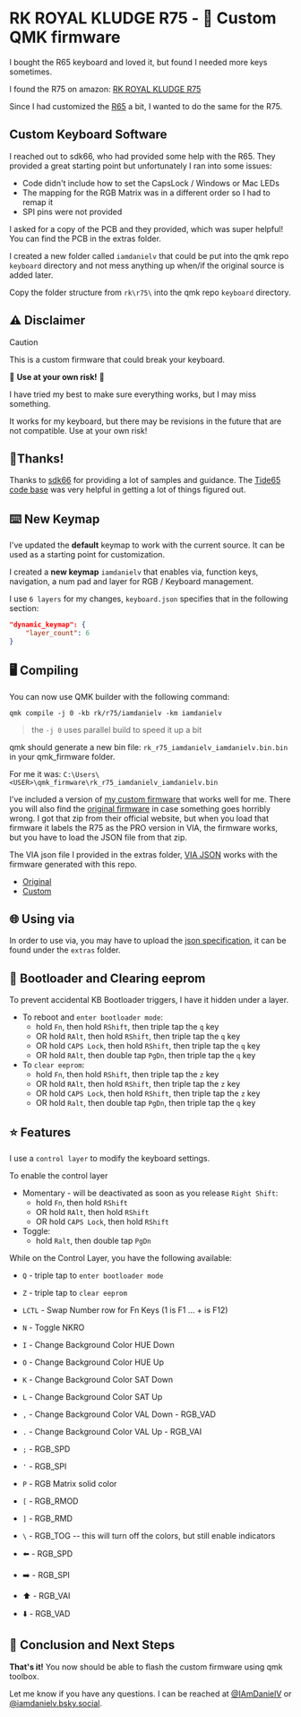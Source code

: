 # RK ROYAL KLUDGE R75 - 🚧 Custom QMK firmware

I bought the R65 keyboard and loved it, but found I needed more keys sometimes.

I found the R75 on amazon:
[RK ROYAL KLUDGE R75](https://www.amazon.com/dp/B0CNP1BG1W?th=1)

Since I had customized the [R65](https://github.com/iamdanielv/kb_rk_r65/) a bit, I wanted to do the same for the R75.

## Custom Keyboard Software

I reached out to sdk66, who had provided some help with the R65. They provided a great starting point but unfortunately I ran into some issues:

- Code didn't include how to set the CapsLock / Windows or Mac LEDs
- The mapping for the RGB Matrix was in a different order so I had to remap it
- SPI pins were not provided

I asked for a copy of the PCB and they provided, which was super helpful! You can find the PCB in the extras folder.

I created a new folder called `iamdanielv` that could be put into the qmk repo `keyboard` directory and not mess anything up when/if the original source is added later.

Copy the folder structure from `rk\r75\` into the qmk repo `keyboard` directory.

## ⚠️ Disclaimer
> [!CAUTION]
> This is a custom firmware that could break your keyboard.
>
> 🛑 **Use at your own risk!** 🛑
> 
> I have tried my best to make sure everything works, but I may miss something.
>
> It works for my keyboard, but there may be revisions in the future that are not compatible. Use at your own risk!

## 🥳Thanks!

Thanks to [sdk66](https://github.com/sdk66/) for providing a lot of samples and guidance.
The [Tide65 code base](https://github.com/sdk66/qmk_firmware/tree/wireless/keyboards/epomaker/tide65) was very helpful in getting a lot of things figured out.

## ⌨️ New Keymap

I've updated the **default** keymap to work with the current source. It can be used as a starting point for customization.

I created a **new keymap** `iamdanielv` that enables via, function keys, navigation, a num pad and layer for RGB / Keyboard management.

I use `6 layers` for my changes, `keyboard.json` specifies that in the following section:

```json
"dynamic_keymap": {
    "layer_count": 6
}
```

## 🖥️ Compiling

You can now use QMK builder with the following command:

```shell
qmk compile -j 0 -kb rk/r75/iamdanielv -km iamdanielv
```

> the `-j 0` uses parallel build to speed it up a bit

qmk should generate a new bin file: `rk_r75_iamdanielv_iamdanielv.bin.bin` in your qmk_firmware folder.

For me it was: `C:\Users\<USER>\qmk_firmware\rk_r75_iamdanielv_iamdanielv.bin`

I've included a version of [my custom firmware](extras/rk_r75_ansi_iamdanielv.bin) that works well for me. There you will also find the [original firmware](extras/RK_R75_Wired_Version-20240928T211918Z-001.zip) in case something goes horribly wrong. I got that zip from their official website, but when you load that firmware it labels the R75 as the PRO version in VIA, the firmware works, but you have to load the JSON file from that zip.

The VIA json file I provided in the extras folder, [VIA JSON](extras/R75_Wired_Windows_QMK.json) works with the firmware generated with this repo.

- [Original](extras/RK_R75_Wired_Version-20240928T211918Z-001.zip)
- [Custom](extras/rk_r75_ansi_iamdanielv.bin)

## 🌐 Using via

In order to use via, you may have to upload the [json specification](extras/R75_Wired_Windows_QMK.json), it can be found under the `extras` folder.

## 🥾 Bootloader and Clearing eeprom

To prevent accidental KB Bootloader triggers, I have it hidden under a layer.

- To reboot and `enter bootloader mode`:
  - hold `Fn`, then hold `RShift`, then triple tap the `q` key
  - OR hold `RAlt`, then hold `RShift`, then triple tap the `q` key
  - OR hold `CAPS Lock`, then hold `RShift`, then triple tap the `q` key
  - OR hold `RAlt`, then double tap `PgDn`, then triple tap the `q` key
- To `clear eeprom`:
  - hold `Fn`, then hold `RShift`, then triple tap the `z` key
  - OR hold `RAlt`, then hold `RShift`, then triple tap the `z` key
  - OR hold `CAPS Lock`, then hold `RShift`, then triple tap the `z` key
  - OR hold `Ralt`, then double tap `PgDn`, then triple tap the `q` key

## ⭐ Features

I use a `control layer` to modify the keyboard settings.

To enable the control layer
- Momentary - will be deactivated as soon as you release `Right Shift`:
    - hold `Fn`, then hold `RShift`
    - OR hold `RAlt`, then hold `RShift`
    - OR hold `CAPS Lock`, then hold `RShift`
- Toggle:
    - hold `Ralt`, then double tap `PgDn`

While on the Control Layer, you have the following available:

- `Q` - triple tap to `enter bootloader mode`
- `Z` - triple tap to `clear eeprom`

- `LCTL` - Swap Number row for Fn Keys (1 is F1 ... + is F12)
- `N` - Toggle NKRO
- `I` - Change Background Color HUE Down
- `O` - Change Background Color HUE Up
- `K` - Change Background Color SAT Down
- `L` - Change Background Color SAT Up
- `,` - Change Background Color VAL Down - RGB_VAD
- `.` - Change Background Color VAL Up - RGB_VAI
- `;` - RGB_SPD
- `'` - RGB_SPI
- `P` - RGB Matrix solid color
- `[` - RGB_RMOD
- `]` - RGB_RMD
- `\` - RGB_TOG -- this will turn off the colors, but still enable indicators

- ⬅️ - RGB_SPD
- ➡️ - RGB_SPI
- ⬆️ - RGB_VAI
- ⬇️ - RGB_VAD


## 🎉 Conclusion and Next Steps

**That's it!** You now should be able to flash the custom firmware using qmk toolbox.

Let me know if you have any questions. I can be reached at [@IAmDanielV](https://twitter.com/IAmDanielV) or [@iamdanielv.bsky.social](https://bsky.app/profile/iamdanielv.bsky.social).

